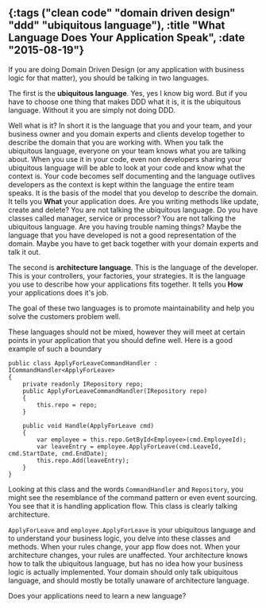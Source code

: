 {:tags ("clean code" "domain driven design" "ddd" "ubiquitous language"), :title "What Language Does Your Application Speak", :date "2015-08-19"}
-----
If you are doing Domain Driven Design (or any application with business logic for that matter), you should be talking in two languages. 

The first is the **ubiquitous language**. Yes, yes I know big word. But if you have to choose one thing that makes DDD what it is, it is the ubiquitous language. Without it you are simply not doing DDD.

Well what is it? In short it is the language that you and your team, and your business owner and you domain experts and clients develop together to describe the domain that you are working with. When you talk the ubiquitous language, everyone on your team knows what you are talking about. When you use it in your code, even non developers sharing your ubiquitous language will be able to look at your code and know what the context is. Your code becomes self documenting and the language outlives developers as the context is kept within the language the entire team speaks. It is the basis of the model that you develop to describe the domain. It tells you **What** your application does. Are you writing methods like update, create and delete? You are not talking the ubiquitous language. Do you have classes called manager, service or processor? You are not talking the ubiquitous language. Are you having trouble naming things? Maybe the language that you have developed is not a good representation of the domain. Maybe you have to get back together with your domain experts and talk it out. 

The second is **architecture language**. This is the language of the developer. This is your controllers, your factories, your strategies. It is the language you use to describe how your applications fits together. It tells you **How** your applications does it's job. 

The goal of these two languages is to promote maintainability and help you solve the customers problem well.

These languages should not be mixed, however they will meet at certain points in your application that you should define well. Here is a good example of such a boundary

```language-csharp
public class ApplyForLeaveCommandHandler : ICommandHandler<ApplyForLeave>
{
    private readonly IRepository repo;
    public ApplyForLeaveCommandHandler(IRepository repo)
    {
        this.repo = repo;
    }

    public void Handle(ApplyForLeave cmd)
    {
        var employee = this.repo.GetById<Employee>(cmd.EmployeeId);
        var leaveEntry = employee.ApplyForLeave(cmd.LeaveId, cmd.StartDate, cmd.EndDate);
        this.repo.Add(leaveEntry);
    }
}
```

Looking at this class and the words `CommandHandler` and `Repository`, you might see the resemblance of the command pattern or even event sourcing. You see that it is handling application flow. This class is clearly talking architecture.

`ApplyForLeave` and `employee.ApplyForLeave` is your ubiquitous language and to understand your business logic, you delve into these classes and methods. When your rules change, your app flow does not. When your architecture changes, your rules are unaffected. Your architecture knows how to talk the ubiquitous language, but has no idea how your business logic is actually implemented. Your domain should only talk ubiquitous language, and should mostly be totally unaware of architecture language.

Does your applications need to learn a new language?

<a href="http://www.codeproject.com/script/Articles/BlogFeedList.aspx?amid=8804440" rel="tag" style="display:none">CodeProject</a>
